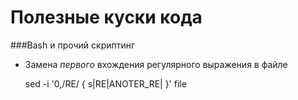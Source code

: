 Полезные куски кода
===================

###Bash и прочий скриптинг

+ Замена *первого* вхождения регулярного выражения в файле

    sed -i '0,/RE/ { s|RE|ANOTER_RE| }' file
